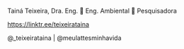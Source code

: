 Tainá Teixeira, Dra. Eng.
🌳 Eng. Ambiental
🔭 Pesquisadora

https://linktr.ee/teixeirataina

@_teixeirataina | @meulattesminhavida
